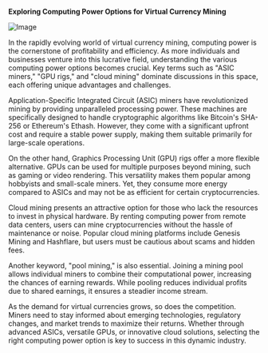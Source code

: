 **Exploring Computing Power Options for Virtual Currency Mining**

![Image](https://github.com/user-attachments/assets/31692037-0104-4703-abd1-696b6a7dd41b)

In the rapidly evolving world of virtual currency mining, computing power is the cornerstone of profitability and efficiency. As more individuals and businesses venture into this lucrative field, understanding the various computing power options becomes crucial. Key terms such as "ASIC miners," "GPU rigs," and "cloud mining" dominate discussions in this space, each offering unique advantages and challenges.

Application-Specific Integrated Circuit (ASIC) miners have revolutionized mining by providing unparalleled processing power. These machines are specifically designed to handle cryptographic algorithms like Bitcoin's SHA-256 or Ethereum's Ethash. However, they come with a significant upfront cost and require a stable power supply, making them suitable primarily for large-scale operations. 

On the other hand, Graphics Processing Unit (GPU) rigs offer a more flexible alternative. GPUs can be used for multiple purposes beyond mining, such as gaming or video rendering. This versatility makes them popular among hobbyists and small-scale miners. Yet, they consume more energy compared to ASICs and may not be as efficient for certain cryptocurrencies.

Cloud mining presents an attractive option for those who lack the resources to invest in physical hardware. By renting computing power from remote data centers, users can mine cryptocurrencies without the hassle of maintenance or noise. Popular cloud mining platforms include Genesis Mining and Hashflare, but users must be cautious about scams and hidden fees.

Another keyword, "pool mining," is also essential. Joining a mining pool allows individual miners to combine their computational power, increasing the chances of earning rewards. While pooling reduces individual profits due to shared earnings, it ensures a steadier income stream.

As the demand for virtual currencies grows, so does the competition. Miners need to stay informed about emerging technologies, regulatory changes, and market trends to maximize their returns. Whether through advanced ASICs, versatile GPUs, or innovative cloud solutions, selecting the right computing power option is key to success in this dynamic industry.